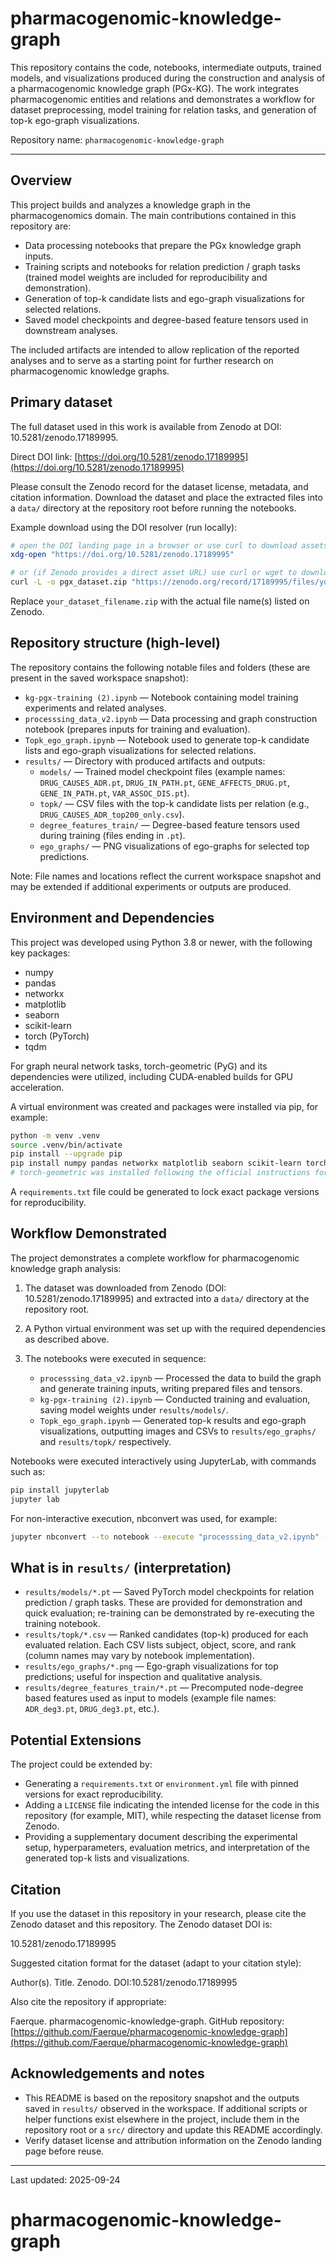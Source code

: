 # pharmacogenomic-knowledge-graph

This repository contains the code, notebooks, intermediate outputs, trained models, and visualizations produced during the construction and analysis of a pharmacogenomic knowledge graph (PGx-KG). The work integrates pharmacogenomic entities and relations and demonstrates a workflow for dataset preprocessing, model training for relation tasks, and generation of top-k ego-graph visualizations.

Repository name: `pharmacogenomic-knowledge-graph`

---

## Overview

This project builds and analyzes a knowledge graph in the pharmacogenomics domain. The main contributions contained in this repository are:

- Data processing notebooks that prepare the PGx knowledge graph inputs.
- Training scripts and notebooks for relation prediction / graph tasks (trained model weights are included for reproducibility and demonstration).
- Generation of top-k candidate lists and ego-graph visualizations for selected relations.
- Saved model checkpoints and degree-based feature tensors used in downstream analyses.

The included artifacts are intended to allow replication of the reported analyses and to serve as a starting point for further research on pharmacogenomic knowledge graphs.

## Primary dataset

The full dataset used in this work is available from Zenodo at DOI: 10.5281/zenodo.17189995.

Direct DOI link: [https://doi.org/10.5281/zenodo.17189995](https://doi.org/10.5281/zenodo.17189995)

Please consult the Zenodo record for the dataset license, metadata, and citation information. Download the dataset and place the extracted files into a `data/` directory at the repository root before running the notebooks.

Example download using the DOI resolver (run locally):

```bash
# open the DOI landing page in a browser or use curl to download assets listed on Zenodo
xdg-open "https://doi.org/10.5281/zenodo.17189995"

# or (if Zenodo provides a direct asset URL) use curl or wget to download the archive
curl -L -o pgx_dataset.zip "https://zenodo.org/record/17189995/files/your_dataset_filename.zip?download=1"
```

Replace `your_dataset_filename.zip` with the actual file name(s) listed on Zenodo.

## Repository structure (high-level)

The repository contains the following notable files and folders (these are present in the saved workspace snapshot):

- `kg-pgx-training (2).ipynb` — Notebook containing model training experiments and related analyses.
- `processsing_data_v2.ipynb` — Data processing and graph construction notebook (prepares inputs for training and evaluation).
- `Topk_ego_graph.ipynb` — Notebook used to generate top-k candidate lists and ego-graph visualizations for selected relations.
- `results/` — Directory with produced artifacts and outputs:
  - `models/` — Trained model checkpoint files (example names: `DRUG_CAUSES_ADR.pt`, `DRUG_IN_PATH.pt`, `GENE_AFFECTS_DRUG.pt`, `GENE_IN_PATH.pt`, `VAR_ASSOC_DIS.pt`).
  - `topk/` — CSV files with the top-k candidate lists per relation (e.g., `DRUG_CAUSES_ADR_top200_only.csv`).
  - `degree_features_train/` — Degree-based feature tensors used during training (files ending in `.pt`).
  - `ego_graphs/` — PNG visualizations of ego-graphs for selected top predictions.

Note: File names and locations reflect the current workspace snapshot and may be extended if additional experiments or outputs are produced.

## Environment and Dependencies

This project was developed using Python 3.8 or newer, with the following key packages:

- numpy
- pandas
- networkx
- matplotlib
- seaborn
- scikit-learn
- torch (PyTorch)
- tqdm

For graph neural network tasks, torch-geometric (PyG) and its dependencies were utilized, including CUDA-enabled builds for GPU acceleration.

A virtual environment was created and packages were installed via pip, for example:

```bash
python -m venv .venv
source .venv/bin/activate
pip install --upgrade pip
pip install numpy pandas networkx matplotlib seaborn scikit-learn torch tqdm
# torch-geometric was installed following the official instructions for the CUDA/PyTorch version
```

A `requirements.txt` file could be generated to lock exact package versions for reproducibility.

## Workflow Demonstrated

The project demonstrates a complete workflow for pharmacogenomic knowledge graph analysis:

1. The dataset was downloaded from Zenodo (DOI: 10.5281/zenodo.17189995) and extracted into a `data/` directory at the repository root.
2. A Python virtual environment was set up with the required dependencies as described above.
3. The notebooks were executed in sequence:

   - `processsing_data_v2.ipynb` — Processed the data to build the graph and generate training inputs, writing prepared files and tensors.
   - `kg-pgx-training (2).ipynb` — Conducted training and evaluation, saving model weights under `results/models/`.
   - `Topk_ego_graph.ipynb` — Generated top-k results and ego-graph visualizations, outputting images and CSVs to `results/ego_graphs/` and `results/topk/` respectively.

Notebooks were executed interactively using JupyterLab, with commands such as:

```bash
pip install jupyterlab
jupyter lab
```

For non-interactive execution, nbconvert was used, for example:

```bash
jupyter nbconvert --to notebook --execute "processsing_data_v2.ipynb" --output executed_processing.ipynb
```

## What is in `results/` (interpretation)

- `results/models/*.pt` — Saved PyTorch model checkpoints for relation prediction / graph tasks. These are provided for demonstration and quick evaluation; re-training can be demonstrated by re-executing the training notebook.
- `results/topk/*.csv` — Ranked candidates (top-k) produced for each evaluated relation. Each CSV lists subject, object, score, and rank (column names may vary by notebook implementation).
- `results/ego_graphs/*.png` — Ego-graph visualizations for top predictions; useful for inspection and qualitative analysis.
- `results/degree_features_train/*.pt` — Precomputed node-degree based features used as input to models (example file names: `ADR_deg3.pt`, `DRUG_deg3.pt`, etc.).

## Potential Extensions

The project could be extended by:

- Generating a `requirements.txt` or `environment.yml` file with pinned versions for exact reproducibility.
- Adding a `LICENSE` file indicating the intended license for the code in this repository (for example, MIT), while respecting the dataset license from Zenodo.
- Providing a supplementary document describing the experimental setup, hyperparameters, evaluation metrics, and interpretation of the generated top-k lists and visualizations.

## Citation

If you use the dataset in this repository in your research, please cite the Zenodo dataset and this repository. The Zenodo dataset DOI is:

10.5281/zenodo.17189995

Suggested citation format for the dataset (adapt to your citation style):

Author(s). Title. Zenodo. DOI:10.5281/zenodo.17189995

Also cite the repository if appropriate:

Faerque. pharmacogenomic-knowledge-graph. GitHub repository: [https://github.com/Faerque/pharmacogenomic-knowledge-graph](https://github.com/Faerque/pharmacogenomic-knowledge-graph)

## Acknowledgements and notes

- This README is based on the repository snapshot and the outputs saved in `results/` observed in the workspace. If additional scripts or helper functions exist elsewhere in the project, include them in the repository root or a `src/` directory and update this README accordingly.
- Verify dataset license and attribution information on the Zenodo landing page before reuse.

---

Last updated: 2025-09-24
# pharmacogenomic-knowledge-graph
